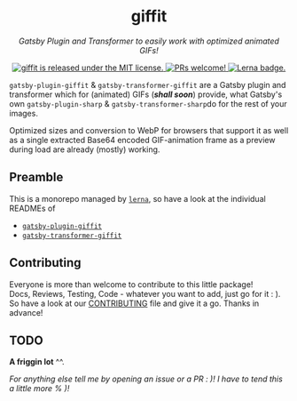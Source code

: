 <h1 align="center">
  giffit
</h1>
<p align="center">
  <i>Gatsby Plugin and Transformer to easily work with optimized animated GIFs!</i>
</p>
<p align="center">
  <a href="https://github.com/timhagn/giffit/blob/master/LICENSE">
    <img src="https://img.shields.io/badge/license-MIT-blue.svg" alt="giffit is released under the MIT license." />
  </a>
  <a href="https://github.com/timhagn/giffit/blob/master/CONTRIBUTING.md">
    <img src="https://img.shields.io/badge/PRs-welcome-brightgreen.svg" alt="PRs welcome!" />
  </a>
  <a href="https://lerna.js.org/">
    <img src="https://img.shields.io/badge/maintained%20with-lerna-0a7bbb.svg" alt="Lerna badge." />
  </a>  
</p>

`gatsby-plugin-giffit` & `gatsby-transformer-giffit` are a Gatsby plugin and 
transformer which for (animated) GIFs (**_shall soon_**) provide, what Gatsby's 
own `gatsby-plugin-sharp` & `gatsby-transformer-sharp`do for the rest of 
your images.  

Optimized sizes and conversion to WebP for browsers that support it as well as
a single extracted Base64 encoded GIF-animation frame as a preview during load
are already (mostly) working.     

## Preamble

This is a monorepo managed by [`lerna`](https://lerna.js.org/), so have a look 
at the individual READMEs of
- [`gatsby-plugin-giffit`](https://github.com/timhagn/giffit/tree/master/packages/gatsby-plugin-giffit#readme)
- [`gatsby-transformer-giffit`](https://github.com/timhagn/giffit/tree/master/packages/gatsby-transformer-giffit#readme)

## Contributing

Everyone is more than welcome to contribute to this little package!   
Docs, Reviews, Testing, Code - whatever you want to add, just go for it : ).
So have a look at our [CONTRIBUTING](CONTRIBUTING.md) file and give it a go.
Thanks in advance!

## TODO

**A friggin lot** ^^.

*For anything else tell me by opening an issue or a PR : )!*
*I have to tend this a little more % )!*